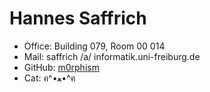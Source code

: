 # Hannes Saffrich

- Office: Building 079, Room 00 014
- Mail: saffrich /a/ informatik.uni-freiburg.de
- GitHub: [m0rphism](https://www.github.com/m0rphism/)
- Cat:	ฅ^•ﻌ•^ฅ